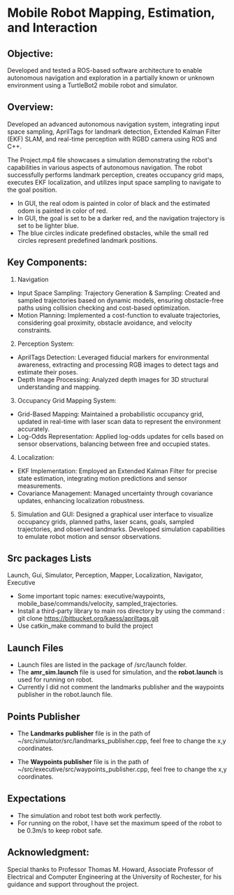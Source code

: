 # Mobile Robot Mapping, Estimation, and Interaction 

## Objective:
Developed and tested a ROS-based software architecture to enable autonomous navigation and exploration in a partially known or unknown environment using a TurtleBot2 mobile robot and simulator.

## Overview: 
Developed an advanced autonomous navigation system, integrating input space sampling, AprilTags for landmark detection, Extended Kalman Filter (EKF) SLAM, and real-time perception with RGBD camera using ROS and C++.

The Project.mp4 file showcases a simulation demonstrating the robot's capabilities in various aspects of autonomous navigation. The robot successfully performs landmark perception, creates occupancy grid maps, executes EKF localization, and utilizes input space sampling to navigate to the goal position. 
* In GUI, the real odom is painted in color of black and the estimated odom is painted in color of red.
* In GUI, the goal is set to be a darker red, and the navigation trajectory is set to be lighter blue.
* The blue circles indicate predefined obstacles, while the small red circles represent predefined landmark positions.

## Key Components:
1. Navigation
* Input Space Sampling: Trajectory Generation & Sampling: Created and sampled trajectories based on dynamic models, ensuring obstacle-free paths using collision checking and cost-based optimization.
* Motion Planning: Implemented a cost-function to evaluate trajectories, considering goal proximity, obstacle avoidance, and velocity constraints.

2. Perception System:
* AprilTags Detection: Leveraged fiducial markers for environmental awareness, extracting and processing RGB images to detect tags and estimate their poses.
* Depth Image Processing: Analyzed depth images for 3D structural understanding and mapping.

3. Occupancy Grid Mapping System:
* Grid-Based Mapping: Maintained a probabilistic occupancy grid, updated in real-time with laser scan data to represent the environment accurately.
* Log-Odds Representation: Applied log-odds updates for cells based on sensor observations, balancing between free and occupied states.

4. Localization:
* EKF Implementation: Employed an Extended Kalman Filter for precise state estimation, integrating motion predictions and sensor measurements.
* Covariance Management: Managed uncertainty through covariance updates, enhancing localization robustness.

5. Simulation and GUI: Designed a graphical user interface to visualize occupancy grids, planned paths, laser scans, goals, sampled trajectories, and observed landmarks. Developed simulation capabilities to emulate robot motion and sensor observations.

## Src packages Lists
Launch, Gui, Simulator, Perception, Mapper, Localization, Navigator, Executive
* Some important topic names: executive/waypoints, mobile_base/commands/velocity, sampled_trajectories.
* Install a third-party library to main ros directory by using the command :
  git clone https://bitbucket.org/kaess/apriltags.git
* Use catkin_make command to build the project
  
## Launch Files 
* Launch files are listed in the package of /src/launch folder. 
* The **amr_sim.launch** file is used for simulation, and the **robot.launch** is used for running on robot.
* Currently I did not comment the landmarks publisher and the waypoints publisher in the robot.launch file. 
 

## Points Publisher
* The **Landmarks publisher** file is in the path of ~/src/simulator/src/landmarks_publisher.cpp, feel free to change the x,y coordinates.

* The **Waypoints publisher** file is in the path of ~/src/executive/src/waypoints_publisher.cpp, feel free to change the x,y coordinates.

## Expectations
* The simulation and robot test both work perfectly.
* For running on the robot, I have set the maximum speed of the robot to be 0.3m/s to keep robot safe.

## Acknowledgment: 
Special thanks to Professor Thomas M. Howard, Associate Professor of Electrical and Computer Engineering at the University of Rochester, for his guidance and support throughout the project.
